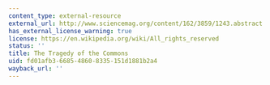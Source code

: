 ```yaml
---
content_type: external-resource
external_url: http://www.sciencemag.org/content/162/3859/1243.abstract
has_external_license_warning: true
license: https://en.wikipedia.org/wiki/All_rights_reserved
status: ''
title: The Tragedy of the Commons
uid: fd01afb3-6685-4860-8335-151d1881b2a4
wayback_url: ''
---
```

